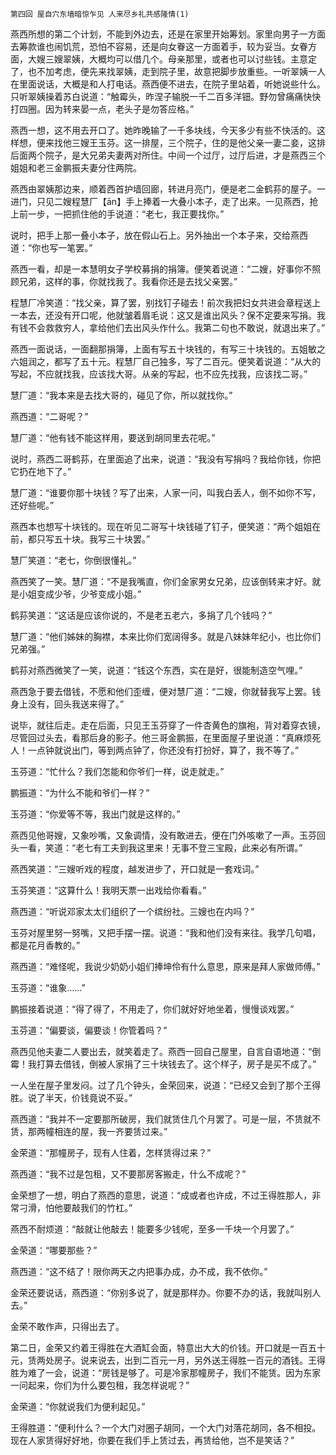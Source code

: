     第四回 屋自穴东墙暗惊乍见 人来尽乡礼共感隆情(1) 

   燕西所想的第二个计划，不能到外边去，还是在家里开始筹划。家里向男子一方面去筹款谁也闹饥荒，恐怕不容易，还是向女眷这一方面着手，较为妥当。女眷方面，大嫂三嫂翠姨，大概均可以借几个。母亲那里，或者也可以讨些钱。主意定了，也不加考虑，便先来找翠姨，走到院子里，故意把脚步放重些。一听翠姨一人在里面说话，大概是和人打电话。燕西便不进去，在院子里站着，听她说些什么。只听翠姨操着苏白说道：“触霉头，昨涅子输脱一千二百多洋钿。野勿曾痛痛快快打四圈。因为转来晏一点，老头子是勿答应格。”

   燕西一想，这不用去开口了。她昨晚输了一千多块线，今天多少有些不快活的。这样想，便来找他三嫂王玉芬。这一排屋，三个院子，住的是他父亲一妻二妾，这排后面两个院子，是大兄弟夫妻两对所住。中间一个过厅，过厅后进，才是燕西三个姐姐和老三金鹏振夫妻分住两院。

   燕西由翠姨那边来，顺着西首护墙回廊，转进月亮门，便是老二金鹤荪的屋子。一进门，只见二嫂程慧厂【ān】手上捧着一大叠小本子，走了出来。一见燕西，抢上前一步，一把抓住他的手说道：“老七，我正要找你。”

   说时，把手上那一叠小本子，放在假山石上。另外抽出一个本子来，交给燕西道：“你也写一笔罢。”

   燕西一看，却是一本慧明女子学校募捐的捐簿。便笑着说道：“二嫂，好事你不照顾兄弟，这样的事，你就找我了。我看你还是去找父亲罢。”

   程慧厂冷笑道：“找父亲，算了罢，别找钉子碰去！前次我把妇女共进会章程送上一本去，还没有开口呢，他就皱着眉毛说：这又是谁出风头？保不定要来写捐。我有钱不会救救穷人，拿给他们去出风头作什么。我第二句也不敢说，就退出来了。”

   燕西一面说话，一面翻那捐簿，上面有写五十块钱的，有写三十块钱的。五姐敏之六姐润之，都写了五十元。程慧厂自己独多，写了二百元。便笑着说道：“从大的写起，不应就找我，应该找大哥。从亲的写起，也不应先找我，应该找二哥。”

   慧厂道：“我本来是去找大哥的，碰见了你，所以就找你。”

   燕西道：“二哥呢？”

   慧厂道：“他有钱不能这样用，要送到胡同里去花呢。”

   说时，燕西二哥鹤荪，在里面追了出来，说道：“我没有写捐吗？我给你钱，你把它扔在地下了。”

   慧厂道：“谁要你那十块钱？写了出来，人家一问，叫我白丢人，倒不如你不写，还好些呢。”

   燕西本也想写十块钱的。现在听见二哥写十块钱碰了钉子，便笑道：“两个姐姐在前，都只写五十块。我写三十块罢。”

   慧厂笑道：“老七，你倒很懂礼。”

   燕西笑了一笑。慧厂道：“不是我嘴直，你们金家男女兄弟，应该倒转来才好。就是小姐变成少爷，少爷变成小姐。”

   鹤荪笑道：“这话是应该你说的，不是老五老六，多捐了几个钱吗？”

   慧厂道：“他们姊妹的胸襟，本来比你们宽阔得多。就是八妹妹年纪小，也比你们兄弟强。”

   鹤荪对燕西微笑了一笑，说道：“钱这个东西，实在是好，很能制造空气哩。”

   燕西急于要去借钱，不愿和他们歪缠，便对慧厂道：“二嫂，你就替我写上罢。钱身上没有，回头我送来得了。”

   说毕，就往后走。走在后面，只见王玉芬穿了一件杏黄色的旗袍，背对着穿衣镜，尽管回过头去，看那后身的影子。他三哥金鹏振，在里面屋子里说道：“真麻烦死人！一点钟就说出门，等到两点钟了，你还没有打扮好，算了，我不等了。”

   玉芬道：“忙什么？我们怎能和你爷们一样，说走就走。”

   鹏振道：“为什么不能和爷们一样？”

   玉芬道：“你爱等不等，我出门就是这样的。”

   燕西见他哥嫂，又象吵嘴，又象调情，没有敢进去，便在门外咳嗽了一声。玉芬回头一看，笑道：“老七有工夫到我这里来！无事不登三宝殿，此来必有所谓。”

   燕西笑道：“三嫂听戏的程度，越发进步了，开口就是一套戏词。”

   玉芬笑道：“这算什么！我明天票一出戏给你看看。”

   燕西道：“听说邓家太太们组织了一个缤纷社。三嫂也在内吗？”

   玉芬对屋里努一努嘴，又把手摆一摆。说道：“我和他们没有来往。我学几句唱，都是花月香教的。”

   燕西道：“难怪呢，我说少奶奶小姐们捧坤伶有什么意思，原来是拜人家做师傅。”

   玉芬道：“谁象……”

   鹏振接着说道：“得了得了，不用走了，你们就好好地坐着，慢慢谈戏罢。”

   玉芬道：“偏要谈，偏要谈！你管着吗？”

   燕西见他夫妻二人要出去，就笑着走了。燕西一回自己屋里，自言自语地道：“倒霉！我打算去借钱，倒被人家捐了三十块钱去了。这个样子，房子是买不成了。”

   一人坐在屋子里发闷。过了几个钟头，金荣回来，说道：“已经又会到了那个王得胜。说了半天，价钱竟说不妥。”

   燕西道：“我并不一定要那所破房，我们就赁住几个月罢了。可是一层，不赁就不赁，那两幢相连的屋，我一齐要赁过来。”

   金荣道：“那幢房子，现有人住着，怎样赁得过来？”

   燕西道：“我不过是包租，又不要那房客搬走，什么不成呢？”

   金荣想了一想，明白了燕西的意思，说道：“成或者也许成，不过王得胜那人，非常刁滑，怕他要敲我们的竹杠。”

   燕西不耐烦道：“敲就让他敲去！能要多少钱呢，至多一千块一个月罢了。”

   金荣道：“哪要那些？”

   燕西道：“这不结了！限你两天之内把事办成，办不成，我不依你。”

   金荣还要说话，燕西道：“你别多说了，就是那样办。你要不办的话，我就叫别人去。”

   金荣不敢作声，只得出去了。

   第二日，金荣又约着王得胜在大酒缸会面，特意出大大的价钱。开口就是一百五十元，赁两处房子。说来说去，出到二百元一月，另外送王得胜一百元的酒钱。王得胜为难了一会，说道：“房钱是够了。可是冷家那幢房子，我们不能赁。因为东家一问起来，你们为什么要包租，我怎样说呢？”

   金荣道：“你就说我们为便利起见。”

   王得胜道：“便利什么？一个大门对圈子胡同，一个大门对落花胡同，各不相投。现在人家赁得好好地，你要在我们手上赁过去，再赁给他，岂不是笑话？”

